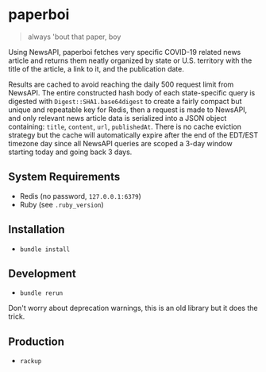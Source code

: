 # paperboi

> always 'bout that paper, boy

Using NewsAPI, paperboi fetches very specific COVID-19 related news article and
returns them neatly organized by state or U.S. territory with the title of the
article, a link to it, and the publication date.

Results are cached to avoid reaching the daily 500 request limit from NewsAPI.
The entire constructed hash body of each state-specific query is digested with
`Digest::SHA1.base64digest` to create a fairly compact but unique and repeatable
key for Redis, then a request is made to NewsAPI, and only relevant news article
data is serialized into a JSON object containing: `title`, `content`, `url`,
`publishedAt`. There is no cache eviction strategy but the cache will
automatically expire after the end of the EDT/EST timezone day since all
NewsAPI queries are scoped a 3-day window starting today and going back 3 days.

## System Requirements

- Redis (no password, `127.0.0.1:6379`)
- Ruby (see `.ruby_version`)

## Installation

- `bundle install`

## Development

- `bundle rerun`

Don't worry about deprecation warnings, this is an old library but it does the trick.

## Production

- `rackup`
